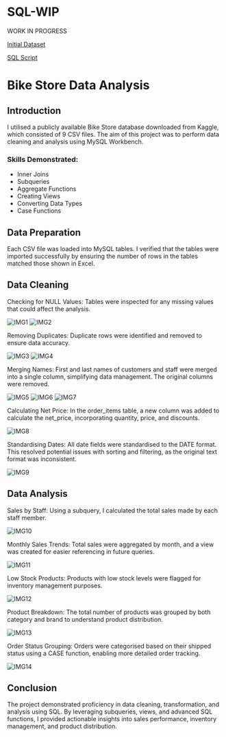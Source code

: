 # SQL-WIP

WORK IN PROGRESS 

[Initial Dataset](https://github.com/D-Wilkinson/SQL-WIP/tree/34802d17155ce26338d99ba5617d6432b5582c9a/Intial%20CSV%20Data)

[SQL Script](https://github.com/D-Wilkinson/SQL-WIP/blob/e52d06f14e4e4e75b5b1091cf06c133ee17ad3d5/Bike%20Store.sql)

# Bike Store Data Analysis

## Introduction
I utilised a publicly available Bike Store database downloaded from Kaggle, which consisted of 9 CSV files. The aim of this project was to perform data cleaning and analysis using MySQL Workbench.

### Skills Demonstrated:
- Inner Joins
- Subqueries
- Aggregate Functions
- Creating Views
- Converting Data Types
- Case Functions
## Data Preparation
Each CSV file was loaded into MySQL tables. I verified that the tables were imported successfully by ensuring the number of rows in the tables matched those shown in Excel.
## Data Cleaning
Checking for NULL Values:
 Tables were inspected for any missing values that could affect the analysis.
 
![IMG1](https://github.com/user-attachments/assets/b78562c3-80ca-40a6-815b-6d902ea0a9f5)
![IMG2](https://github.com/user-attachments/assets/a4dfd864-73e0-4186-8064-fb2c064b8260)


Removing Duplicates:
 Duplicate rows were identified and removed to ensure data accuracy.
 
![IMG3](https://github.com/user-attachments/assets/dbc25f7d-530f-4b6d-9afe-085f2091613b)
![IMG4](https://github.com/user-attachments/assets/c993a801-b8a1-408e-9557-30c38e2ece6f)


Merging Names:
 First and last names of customers and staff were merged into a single column, simplifying data management. The original columns were removed.
 
![IMG5](https://github.com/user-attachments/assets/0cf09f77-5140-446d-aa1a-e22a92d65a64)
![IMG6](https://github.com/user-attachments/assets/4e462345-ea09-4b61-86b3-1448211827ae)
![IMG7](https://github.com/user-attachments/assets/faed00fc-cbbe-4ab3-838d-862063d6ce19)


Calculating Net Price:
In the order_items table, a new column was added to calculate the net_price, incorporating quantity, price, and discounts.

![IMG8](https://github.com/user-attachments/assets/826832fe-9edc-4103-8f13-4f43ac547efb)


Standardising Dates:
 All date fields were standardised to the DATE format. This resolved potential issues with sorting and filtering, as the original text format was inconsistent.
 
![IMG9](https://github.com/user-attachments/assets/c2b6885a-4881-49c5-9a8c-12926cbafb4d)



## Data Analysis
Sales by Staff:
 Using a subquery, I calculated the total sales made by each staff member.
 
![IMG10](https://github.com/user-attachments/assets/bc2e647f-25e9-45c7-aae4-4e61df4e51e1)


Monthly Sales Trends:
 Total sales were aggregated by month, and a view was created for easier referencing in future queries.
 
![IMG11](https://github.com/user-attachments/assets/c99acdfb-f6dd-4e58-b642-d87f0851aa4f)


Low Stock Products:
 Products with low stock levels were flagged for inventory management purposes.
 
![IMG12](https://github.com/user-attachments/assets/63c725c3-9c6d-4774-93f8-1ed3c516d9fb)


Product Breakdown:
 The total number of products was grouped by both category and brand to understand product distribution.
 
![IMG13](https://github.com/user-attachments/assets/b2608867-46a7-42fb-acfa-62edb1c392f2)


Order Status Grouping:
 Orders were categorised based on their shipped status using a CASE function, enabling more detailed order tracking.
 
![IMG14](https://github.com/user-attachments/assets/9e030728-ca46-4e1a-a279-9e086f419f75)



## Conclusion
The project demonstrated proficiency in data cleaning, transformation, and analysis using SQL. By leveraging subqueries, views, and advanced SQL functions, I provided actionable insights into sales performance, inventory management, and product distribution.
